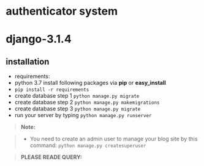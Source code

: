 # authenticator system
# django-3.1.4


installation
--------------------
- requirements:
- python 3.7 install following packages via **pip** or **easy_install**
- `pip install -r requirements`
- create database step 1 `python manage.py migrate`
- create database step 2 `python manage.py makemigrations`
- create database step 3 `python manage.py migrate`
- run your server by typing `python manage.py runserver`

> **Note:**

> - You need to create an admin user to manage your blog site by this command: `python manage.py createsuperuser`

> **PLEASE READE QUERY:**